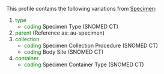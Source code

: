 This profile contains the following variations from [Specimen](http://hl7.org/fhir/R4/Specimen):

1. <span style='color:green'> type </span> 
   * <span style='color:green'> coding </span> Specimen Type (SNOMED CT)
1. <span style='color:green'> parent </span>  (Reference as: au-specimen)
1. <span style='color:green'> collection </span> 
   * <span style='color:green'> coding </span> Specimen Collection Procedure (SNOMED CT)
   * <span style='color:green'> coding </span> Body Site (SNOMED CT)
1. <span style='color:green'> container </span> 
   * <span style='color:green'> coding </span> Specimen Container Type (SNOMED CT)